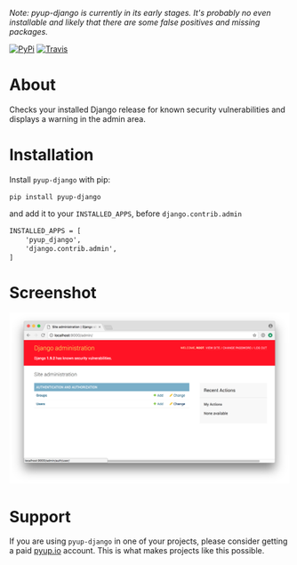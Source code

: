 *Note: pyup-django is currently in its early stages. It's probably no even installable and likely that there are some false positives and missing packages.*

[![PyPi](https://img.shields.io/pypi/v/pyup-django.svg)](https://pypi.python.org/pypi/pyup-django)
[![Travis](https://img.shields.io/travis/pyupio/pyup-django.svg)](https://travis-ci.org/pyupio/pyup-django)

# About

Checks your installed Django release for known security vulnerabilities and displays a warning in the admin area.

# Installation

Install `pyup-django` with pip:

```
pip install pyup-django
```

and add it to your `INSTALLED_APPS`, before `django.contrib.admin`

```
INSTALLED_APPS = [
    'pyup_django',
    'django.contrib.admin',
]
```

# Screenshot

![insecure](insecure.png)

# Support

If you are using `pyup-django` in one of your projects, please consider getting a paid
[pyup.io](https://pyup.io) account. This is what makes projects like this possible.

